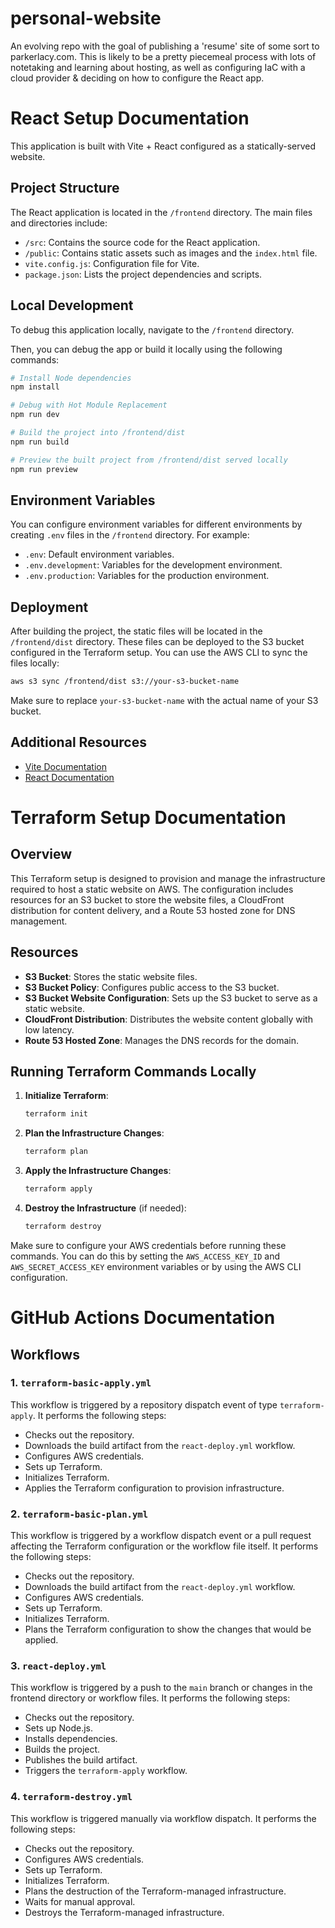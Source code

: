 # personal-website
An evolving repo with the goal of publishing a 'resume' site of some sort to parkerlacy.com. This is likely to be a pretty piecemeal process with lots of notetaking and learning about hosting, as well as configuring IaC with a cloud provider &amp; deciding on how to configure the React app.

# React Setup Documentation

This application is built with Vite + React configured as a statically-served website.

## Project Structure

The React application is located in the `/frontend` directory. The main files and directories include:
- `/src`: Contains the source code for the React application.
- `/public`: Contains static assets such as images and the `index.html` file.
- `vite.config.js`: Configuration file for Vite.
- `package.json`: Lists the project dependencies and scripts.

## Local Development

To debug this application locally, navigate to the `/frontend` directory.

Then, you can debug the app or build it locally using the following commands:

```sh
# Install Node dependencies
npm install

# Debug with Hot Module Replacement
npm run dev

# Build the project into /frontend/dist
npm run build

# Preview the built project from /frontend/dist served locally
npm run preview
```

## Environment Variables

You can configure environment variables for different environments by creating `.env` files in the `/frontend` directory. For example:
- `.env`: Default environment variables.
- `.env.development`: Variables for the development environment.
- `.env.production`: Variables for the production environment.

## Deployment

After building the project, the static files will be located in the `/frontend/dist` directory. These files can be deployed to the S3 bucket configured in the Terraform setup. You can use the AWS CLI to sync the files locally:

```sh
aws s3 sync /frontend/dist s3://your-s3-bucket-name
```

Make sure to replace `your-s3-bucket-name` with the actual name of your S3 bucket.

## Additional Resources

- [Vite Documentation](https://vitejs.dev/guide/)
- [React Documentation](https://reactjs.org/docs/getting-started.html)

# Terraform Setup Documentation

## Overview
This Terraform setup is designed to provision and manage the infrastructure required to host a static website on AWS. The configuration includes resources for an S3 bucket to store the website files, a CloudFront distribution for content delivery, and a Route 53 hosted zone for DNS management.

## Resources
- **S3 Bucket**: Stores the static website files.
- **S3 Bucket Policy**: Configures public access to the S3 bucket.
- **S3 Bucket Website Configuration**: Sets up the S3 bucket to serve as a static website.
- **CloudFront Distribution**: Distributes the website content globally with low latency.
- **Route 53 Hosted Zone**: Manages the DNS records for the domain.

## Running Terraform Commands Locally

1. **Initialize Terraform**:
    ```sh
    terraform init
    ```

2. **Plan the Infrastructure Changes**:
    ```sh
    terraform plan
    ```

3. **Apply the Infrastructure Changes**:
    ```sh
    terraform apply
    ```

4. **Destroy the Infrastructure** (if needed):
    ```sh
    terraform destroy
    ```

Make sure to configure your AWS credentials before running these commands. You can do this by setting the `AWS_ACCESS_KEY_ID` and `AWS_SECRET_ACCESS_KEY` environment variables or by using the AWS CLI configuration.


# GitHub Actions Documentation

## Workflows

### 1. `terraform-basic-apply.yml`

This workflow is triggered by a repository dispatch event of type `terraform-apply`. It performs the following steps:
- Checks out the repository.
- Downloads the build artifact from the `react-deploy.yml` workflow.
- Configures AWS credentials.
- Sets up Terraform.
- Initializes Terraform.
- Applies the Terraform configuration to provision infrastructure.

### 2. `terraform-basic-plan.yml`

This workflow is triggered by a workflow dispatch event or a pull request affecting the Terraform configuration or the workflow file itself. It performs the following steps:
- Checks out the repository.
- Downloads the build artifact from the `react-deploy.yml` workflow.
- Configures AWS credentials.
- Sets up Terraform.
- Initializes Terraform.
- Plans the Terraform configuration to show the changes that would be applied.

### 3. `react-deploy.yml`

This workflow is triggered by a push to the `main` branch or changes in the frontend directory or workflow files. It performs the following steps:
- Checks out the repository.
- Sets up Node.js.
- Installs dependencies.
- Builds the project.
- Publishes the build artifact.
- Triggers the `terraform-apply` workflow.

### 4. `terraform-destroy.yml`

This workflow is triggered manually via workflow dispatch. It performs the following steps:
- Checks out the repository.
- Configures AWS credentials.
- Sets up Terraform.
- Initializes Terraform.
- Plans the destruction of the Terraform-managed infrastructure.
- Waits for manual approval.
- Destroys the Terraform-managed infrastructure.